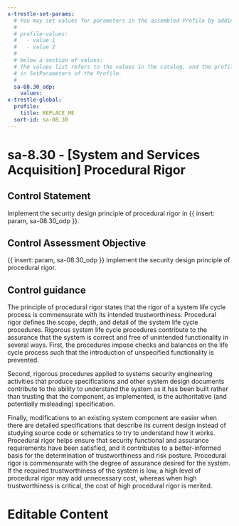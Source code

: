```yaml
---
x-trestle-set-params:
  # You may set values for parameters in the assembled Profile by adding
  #
  # profile-values:
  #   - value 1
  #   - value 2
  #
  # below a section of values:
  # The values list refers to the values in the catalog, and the profile-values represent values
  # in SetParameters of the Profile.
  #
  sa-08.30_odp:
    values:
x-trestle-global:
  profile:
    title: REPLACE_ME
  sort-id: sa-08.30
---
```


# sa-8.30 - \[System and Services Acquisition\] Procedural Rigor

## Control Statement

Implement the security design principle of procedural rigor in {{ insert: param, sa-08.30_odp }}.

## Control Assessment Objective

{{ insert: param, sa-08.30_odp }} implement the security design principle of procedural rigor.

## Control guidance

The principle of procedural rigor states that the rigor of a system life cycle process is commensurate with its intended trustworthiness. Procedural rigor defines the scope, depth, and detail of the system life cycle procedures. Rigorous system life cycle procedures contribute to the assurance that the system is correct and free of unintended functionality in several ways. First, the procedures impose checks and balances on the life cycle process such that the introduction of unspecified functionality is prevented.

Second, rigorous procedures applied to systems security engineering activities that produce specifications and other system design documents contribute to the ability to understand the system as it has been built rather than trusting that the component, as implemented, is the authoritative (and potentially misleading) specification.

Finally, modifications to an existing system component are easier when there are detailed specifications that describe its current design instead of studying source code or schematics to try to understand how it works. Procedural rigor helps ensure that security functional and assurance requirements have been satisfied, and it contributes to a better-informed basis for the determination of trustworthiness and risk posture. Procedural rigor is commensurate with the degree of assurance desired for the system. If the required trustworthiness of the system is low, a high level of procedural rigor may add unnecessary cost, whereas when high trustworthiness is critical, the cost of high procedural rigor is merited.

# Editable Content

<!-- Make additions and edits below -->
<!-- The above represents the contents of the control as received by the profile, prior to additions. -->
<!-- If the profile makes additions to the control, they will appear below. -->
<!-- The above markdown may not be edited but you may edit the content below, and/or introduce new additions to be made by the profile. -->
<!-- If there is a yaml header at the top, parameter values may be edited. Use --set-parameters to incorporate the changes during assembly. -->
<!-- The content here will then replace what is in the profile for this control, after running profile-assemble. -->
<!-- The current profile has no added parts for this control, but you may add new ones here. -->
<!-- Each addition must have a heading either of the form ## Control my_addition_name -->
<!-- or ## Part a. (where the a. refers to one of the control statement labels.) -->
<!-- "## Control" parts are new parts added after the statement part. -->
<!-- "## Part" parts are new parts added into the top-level statement part with that label. -->
<!-- Subparts may be added with nested hash levels of the form ### My Subpart Name -->
<!-- underneath the parent ## Control or ## Part being added -->
<!-- See https://ibm.github.io/compliance-trestle/tutorials/ssp_profile_catalog_authoring/ssp_profile_catalog_authoring for guidance. -->
